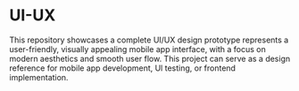 # UI-UX
This repository showcases a complete UI/UX design prototype represents a user-friendly, visually appealing mobile app interface, with a focus on modern aesthetics and smooth user flow. This project can serve as a design reference for mobile app development, Ul testing, or frontend implementation.
